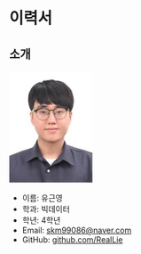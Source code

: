 # 이력서

## 소개
![프로필이미지](https://github.com/RealLie/RealLie/blob/main/20220811181854_00027.jpg)
- 이름: 유근영
- 학과: 빅데이터
- 학년: 4학년
- Email: skm99086@naver.com
- GitHub: [github.com/RealLie](https://github.com/RealLie)


